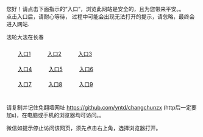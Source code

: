 您好！请点击下面指示的“入口”，浏览此网站是安全的，且为您带来平安。。 <br/>
点击入口后，请耐心等待， 过程中可能会出现无法打开的提示，请忽略，最终会进入网站. </br>

法轮大法在长春<br/>
<div style="padding:10px"><a style="margin:20px" target="_blank" href="https://d9bkathn6yhgv.cloudfront.net/2Qpsp?kpwtzyqv" id="ccLink1" rel="nofollow">入口1</a> <a target="_blank" style="margin:20px" href="https://dxz5zd00z5gdm.cloudfront.net/2Qpsp?sbkrgxou" id="ccLink2" rel="nofollow">入口2</a> <a style="margin:20px" target="_blank" href="https://dippk05kts7b9.cloudfront.net/2Qpsp?qkuyano" id="ccLink3" rel="nofollow">入口3</a></div>

<div style="padding:10px" ><a style="margin:20px" target="_blank" href="https://d9bkathn6yhgv.cloudfront.net/2Qpsp?kpwtzyqv" id="ccLink4" rel="nofollow">入口4</a> <a style="margin:20px" href="https://dxz5zd00z5gdm.cloudfront.net/2Qpsp?sbkrgxou" target="_blank" id="ccLink5" rel="nofollow">入口5</a> <a style="margin:20px" href="https://dippk05kts7b9.cloudfront.net/2Qpsp?qkuyano" target="_blank" id="ccLink6" rel="nofollow">入口6</a></div>

<div style="padding:10px"><a style="margin:20px" target="_blank" href="https://d9bkathn6yhgv.cloudfront.net/2Qpsp?kpwtzyqv" id="ccLink7" rel="nofollow">入口7</a> <a style="margin:20px" href="https://dxz5zd00z5gdm.cloudfront.net/2Qpsp?sbkrgxou" target="_blank" id="ccLink8" rel="nofollow">入口8</a> <a style="margin:20px" target="_blank" href="https://dippk05kts7b9.cloudfront.net/2Qpsp?qkuyano" id="ccLink9" rel="nofollow">入口9</a></div>

<br/>



请复制并记住免翻墙网址 https://github.com/yntd/changchunzx (http后一定要加s)，在电脑或手机的浏览器均可访问。。<br/>

微信如提示停止访问该网页，须先点击右上角，选择浏览器打开。
